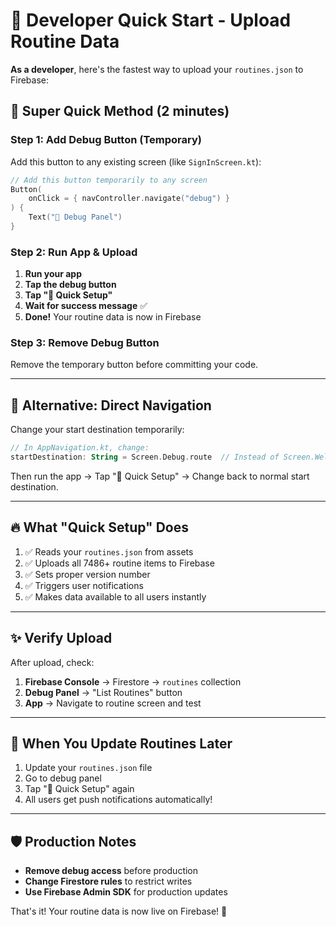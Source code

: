 # 🚀 Developer Quick Start - Upload Routine Data

**As a developer**, here's the fastest way to upload your `routines.json` to Firebase:

## 🎯 Super Quick Method (2 minutes)

### Step 1: Add Debug Button (Temporary)
Add this button to any existing screen (like `SignInScreen.kt`):

```kotlin
// Add this button temporarily to any screen
Button(
    onClick = { navController.navigate("debug") }
) {
    Text("🔧 Debug Panel")
}
```

### Step 2: Run App & Upload
1. **Run your app**
2. **Tap the debug button**
3. **Tap "🚀 Quick Setup"** 
4. **Wait for success message** ✅
5. **Done!** Your routine data is now in Firebase

### Step 3: Remove Debug Button
Remove the temporary button before committing your code.

---

## 📱 Alternative: Direct Navigation

Change your start destination temporarily:

```kotlin
// In AppNavigation.kt, change:
startDestination: String = Screen.Debug.route  // Instead of Screen.Welcome.route
```

Then run the app → Tap "🚀 Quick Setup" → Change back to normal start destination.

---

## 🔥 What "Quick Setup" Does

1. ✅ Reads your `routines.json` from assets
2. ✅ Uploads all 7486+ routine items to Firebase
3. ✅ Sets proper version number
4. ✅ Triggers user notifications
5. ✅ Makes data available to all users instantly

---

## ✨ Verify Upload

After upload, check:
1. **Firebase Console** → Firestore → `routines` collection
2. **Debug Panel** → "List Routines" button
3. **App** → Navigate to routine screen and test

---

## 🔄 When You Update Routines Later

1. Update your `routines.json` file
2. Go to debug panel
3. Tap "🚀 Quick Setup" again
4. All users get push notifications automatically!

---

## 🛡️ Production Notes

- **Remove debug access** before production
- **Change Firestore rules** to restrict writes
- **Use Firebase Admin SDK** for production updates

That's it! Your routine data is now live on Firebase! 🎉
